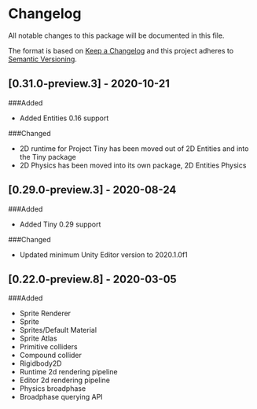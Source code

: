 # Changelog
All notable changes to this package will be documented in this file.

The format is based on [Keep a Changelog](http://keepachangelog.com/en/1.0.0/)
and this project adheres to [Semantic Versioning](http://semver.org/spec/v2.0.0.html).

## [0.31.0-preview.3] - 2020-10-21
###Added
- Added Entities 0.16 support

###Changed
- 2D runtime for Project Tiny has been moved out of 2D Entities and into the Tiny package
- 2D Physics has been moved into its own package, 2D Entities Physics

## [0.29.0-preview.3] - 2020-08-24
###Added
- Added Tiny 0.29 support

###Changed
- Updated minimum Unity Editor version to 2020.1.0f1

## [0.22.0-preview.8] - 2020-03-05
###Added
- Sprite Renderer
- Sprite
- Sprites/Default Material
- Sprite Atlas
- Primitive colliders
- Compound collider
- Rigidbody2D
- Runtime 2d rendering pipeline
- Editor 2d rendering pipeline
- Physics broadphase 
- Broadphase querying API
